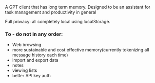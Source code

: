A GPT client that has long term memory. Designed to be an assistant for task management and productivity in general

Full provacy: all completely local using localStorage.

### To - do not in any order:
 - Web browsing
 - more sustainable and cost effective memory(currently tokenizing all message history each time)
 - import and export data
 - notes
 - viewing lists
 - better API key auth

